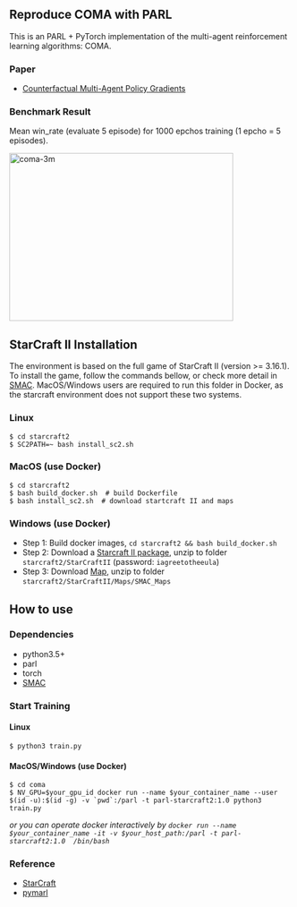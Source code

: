 ## Reproduce COMA with PARL

This is an PARL + PyTorch implementation of the multi-agent reinforcement learning algorithms: COMA.

### Paper
- [Counterfactual Multi-Agent Policy Gradients](https://arxiv.org/abs/1705.08926)

### Benchmark Result
Mean win_rate (evaluate 5 episode) for 1000 epchos training (1 epcho = 5 episodes).

<img src=".benchmark/3m_result.png" width = "400" height = "300" alt="coma-3m"/>




## StarCraft II Installation
The environment is based on the full game of StarCraft II (version >= 3.16.1). To install the game, follow the commands bellow, or check more detail in [SMAC](https://github.com/oxwhirl/smac#installing-starcraft-ii). 
MacOS/Windows users are required to run this folder in Docker, as the starcraft environment does not support these two systems.

### Linux
```shell
$ cd starcraft2
$ SC2PATH=~ bash install_sc2.sh
```
### MacOS (use Docker)
```shell
$ cd starcraft2
$ bash build_docker.sh  # build Dockerfile
$ bash install_sc2.sh  # download startcraft II and maps
```
### Windows (use Docker)
- Step 1: Build docker images, `cd starcraft2 && bash build_docker.sh`
- Step 2: Download a [Starcraft II package](https://github.com/Blizzard/s2client-proto#linux-packages), unzip to folder `starcraft2/StarCraftII` (password: `iagreetotheeula`)
- Step 3: Download [Map](https://github.com/oxwhirl/smac/releases/download/v0.1-beta1/SMAC_Maps.zip), unzip to folder `starcraft2/StarCraftII/Maps/SMAC_Maps`


## How to use
### Dependencies
- python3.5+
- parl
- torch
- [SMAC](https://github.com/oxwhirl/smac)

### Start Training
#### Linux
```shell
$ python3 train.py
```
#### MacOS/Windows (use Docker)
```shell
$ cd coma
$ NV_GPU=$your_gpu_id docker run --name $your_container_name --user $(id -u):$(id -g) -v `pwd`:/parl -t parl-starcraft2:1.0 python3 train.py
```
*or you can operate docker interactively by `docker run --name $your_container_name -it -v $your_host_path:/parl -t parl-starcraft2:1.0  /bin/bash`*



### Reference
- [StarCraft](https://github.com/starry-sky6688/StarCraft)
- [pymarl](https://github.com/oxwhirl/pymarl)
